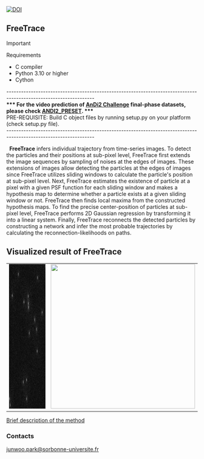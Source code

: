 [![DOI](https://zenodo.org/badge/DOI/10.5281/zenodo.13336251.svg)](https://doi.org/10.5281/zenodo.13336251)
## FreeTrace

> [!IMPORTANT]  
> Requirements </br>
> - C compiler</br>
> - Python 3.10 or higher</br>
> - Cython</br>

------------------------------------------------------------------------------------------------------------------</br>
<b>*** For the video prediction of [AnDi2 Challenge](http://andi-challenge.org/challenge-2024/#andi2seminar) final-phase datasets, please check [ANDI2_PRESET](https://github.com/JunwooParkSaribu/FreeTrace/blob/main/ANDI2_PRESET). ***</b></br>
PRE-REQUISITE: Build C object files by running setup.py on your platform (check setup.py file).</br>
------------------------------------------------------------------------------------------------------------------</br>

&nbsp;&nbsp;<b>FreeTrace</b> infers individual trajectory from time-series images. To detect the particles and their positions at sub-pixel level, FreeTrace first extends the image sequences by sampling of noises at the edges of images. These extensions of images allow detecting the particles at the edges of images since FreeTrace utilizes sliding windows to calculate the particle's position at sub-pixel level. Next, FreeTrace estimates the existence of particle at a pixel with a given PSF function for each sliding window and makes a hypothesis map to determine whether a particle exists at a given sliding window or not. FreeTrace then finds local maxima from the constructed hypothesis maps. To find the precise center-position of particles at sub-pixel level, FreeTrace performs 2D Gaussian regression by transforming it into a linear system. Finally, FreeTrace reconnects the detected particles by constructing a network and infer the most probable trajectories by calculating the reconnection-likelihoods on paths.</br>

<h2>Visualized result of FreeTrace</h2>
<table border="0"> 
        <tr> 
            <td><img src="https://github.com/JunwooParkSaribu/FreeTrace/blob/main/tmps/trjs0.gif" width="380" height="380"></td> 
            <td><img src="https://github.com/JunwooParkSaribu/FreeTrace/blob/main/tmps/trjs1.gif" width="380" height="380"></td>
        </tr>  
</table>

[Brief description of the method](https://github.com/JunwooParkSaribu/FreeTrace/blob/main/tmps/method_description.pdf)

<h3> Contacts </h3>

<junwoo.park@sorbonne-universite.fr>

<br>
